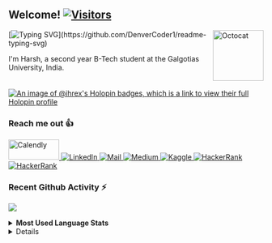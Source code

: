<h2>Welcome! <a href="https://github.com/iHRex"> <img src="https://visitor-badge.laobi.icu/badge?page_id=ihrex.visitor-badge&left_color=red&right_color=green" alt="Visitors"></a></h2>
<a href="#">
  <img alt="Octocat" align="right" width="100" height="100" src="https://raw.githubusercontent.com/iHRex/iHRex/main/octocat-ihrex.png"/>
</a>


[![Typing SVG](https://readme-typing-svg.herokuapp.com?font=Ubuntu&color=DD58C1&multiline=true&lines=Good+to+see+you!+❤️;Hope+you+are+having+a+good+day...!)](https://github.com/DenverCoder1/readme-typing-svg)


I'm Harsh, a second year B-Tech student at the Galgotias University, India.
<br>
<br>
<br>
[![An image of @ihrex's Holopin badges, which is a link to view their full Holopin profile](https://holopin.me/ihrex)](https://holopin.io/@ihrex)

<h3>Reach me out 👍</h3>
<p>
<a href="https://calendly.com/harsh-v/one-on-one-call">
  <img alt="Calendly" width="100" height="40" src="https://mms.businesswire.com/media/20220302005343/en/1376587/22/Calendly_Primary_Logo_2_%282%29.jpg"/>
</a>
<a href="https://www.linkedin.com/in/ihrex/">
  <img alt="LinkedIn" src="https://img.shields.io/badge/linkedin%20-%230077B5.svg?&style=for-the-badge&logo=linkedin&logoColor=white"/>
</a>
<a href="mailto:harsh.v@outlook.in">
  <img alt="Mail" src="https://img.shields.io/badge/Microsoft_Outlook-0078D4?style=for-the-badge&logo=microsoft-outlook&logoColor=white"/>
</a>
<a href="https://auth.geeksforgeeks.org/user/ihr5/">
  <img alt="Medium" src="https://img.shields.io/badge/GeeksforGeeks-gray?style=for-the-badge&logo=geeksforgeeks&logoColor=35914c"/>
</a>
<a href="https://leetcode.com/iHRex/">
  <img alt="Kaggle" src="https://img.shields.io/badge/LeetCode-000000?style=for-the-badge&logo=LeetCode&logoColor=#d16c06"/>
</a>
<a href="https://ihrex.medium.com/">
  <img alt="HackerRank" src="https://img.shields.io/badge/Medium-12100E?style=for-the-badge&logo=medium&logoColor=white"/>
</a>
</a>
<a href="https://www.buymeacoffee.com/ihrex">
  <img alt="HackerRank" src="https://img.shields.io/badge/Buy%20Me%20a%20Coffee-ffdd00?style=for-the-badge&logo=buy-me-a-coffee&logoColor=black"/>
</a>

</p>

<h3>Recent Github Activity ⚡</h3>

<!--START_SECTION:activity-->
<!--
1. 🚀 Published release [2023-pre](https://github.com/) in [AppName](https://github.com/)
2. 🗣 Commented on [AppName](https://github.com/) in [AppName](https://github.com/)
3. 🗣 Commented on [AppName](https://github.com/) in [AppName](https://github.com/)
4. 🚀 Published release [v1.4.8](https://github.com/) in [AppName](https://github.com/)
5. ❗ Opened issue [#1](https://github.com/) in [AppName](https://github.com/)
-->
<!--END_SECTION:activity-->

<p float="left">
  <a href="https://github.com/ihrex/">
  <img align="center" src="https://github-readme-stats.vercel.app/api?username=ihrex&count_private=true&hide_rank=false&show_icons=true&theme=react&include_all_commits=true&title_color=dd58c1&icon_color=dd58c1&custom_title=Harsh's%20GitHub%20Stats" />
  
  
  
  </a>
</p>

<details>
  <summary>
    <b>Most Used Language Stats</b>
  </summary>



<a href="https://github.com/ihrex/">
  <img align="center" src="https://github-readme-stats.vercel.app/api/top-langs/?username=ihrex&hide=jupyter%20notebook,html&langs_count=10&theme=react&layout=compact&exclude_repo=nusmods,ihrex.github.io&title_color=dd58c1"/>

</details>
<details>
  <summary>
    <b>Contribution Graph</b>
  </summary>
  <a href="https://github.com/ihrex/">
<img align="center" src="https://github-readme-activity-graph.vercel.app/graph?username=ihrex&bg_color=ffcfe9&color=9e4c98&line=9e4c98&point=403d3d&area=true&hide_border=true"/>
    
</details>


<!--
**iHRex/iHRex** is a ✨ _special_ ✨ repository because its `README.md` (this file) appears on your GitHub profile.

Here are some ideas to get you started:

- 🔭 I’m currently working on ...
- 🌱 I’m currently learning ...
- 👯 I’m looking to collaborate on ...
- 🤔 I’m looking for help with ...
- 💬 Ask me about ...
- 📫 How to reach me: ...
- 😄 Pronouns: ...
- ⚡ Fun fact: ...
-->
